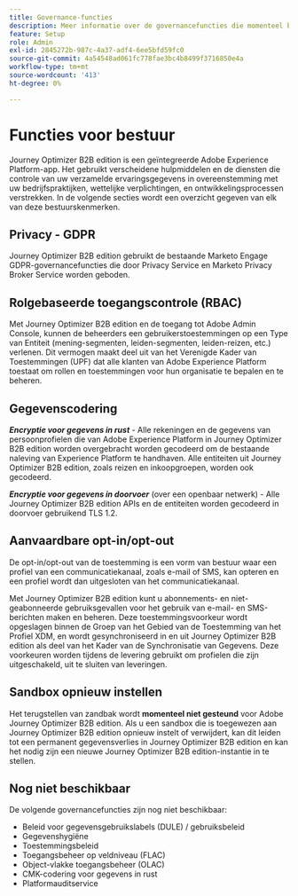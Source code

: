 ```yaml
---
title: Governance-functies
description: Meer informatie over de governancefuncties die momenteel beschikbaar zijn in Journey Optimizer B2B edition.
feature: Setup
role: Admin
exl-id: 2845272b-987c-4a37-adf4-6ee5bfd59fc0
source-git-commit: 4a54548ad061fc778fae3bc4b8499f3716850e4a
workflow-type: tm+mt
source-wordcount: '413'
ht-degree: 0%

---
```


# Functies voor bestuur

Journey Optimizer B2B edition is een geïntegreerde Adobe Experience Platform-app. Het gebruikt verscheidene hulpmiddelen en de diensten die controle van uw verzamelde ervaringsgegevens in overeenstemming met uw bedrijfspraktijken, wettelijke verplichtingen, en ontwikkelingsprocessen verstrekken. In de volgende secties wordt een overzicht gegeven van elk van deze bestuurskenmerken.

## Privacy - GDPR

Journey Optimizer B2B edition gebruikt de bestaande Marketo Engage GDPR-governancefuncties die door Privacy Service en Marketo Privacy Broker Service worden geboden.

## Rolgebaseerde toegangscontrole (RBAC)

Met Journey Optimizer B2B edition en de toegang tot Adobe Admin Console, kunnen de beheerders een gebruikerstoestemmingen op een Type van Entiteit (mening-segmenten, leiden-segmenten, leiden-reizen, etc.) verlenen. Dit vermogen maakt deel uit van het Verenigde Kader van Toestemmingen (UPF) dat alle klanten van Adobe Experience Platform toestaat om rollen en toestemmingen voor hun organisatie te bepalen en te beheren.

## Gegevenscodering

**_Encryptie voor gegevens in rust_** - Alle rekeningen en de gegevens van persoonprofielen die van Adobe Experience Platform in Journey Optimizer B2B edition worden overgebracht worden gecodeerd om de bestaande naleving van Experience Platform te handhaven. Alle entiteiten uit Journey Optimizer B2B edition, zoals reizen en inkoopgroepen, worden ook gecodeerd.

**_Encryptie voor gegevens in doorvoer_** (over een openbaar netwerk) - Alle Journey Optimizer B2B edition APIs en de entiteiten worden gecodeerd in doorvoer gebruikend TLS 1.2.

## Aanvaardbare opt-in/opt-out

De opt-in/opt-out van de toestemming is een vorm van bestuur waar een profiel van een communicatiekanaal, zoals e-mail of SMS, kan opteren en een profiel wordt dan uitgesloten van het communicatiekanaal.

Met Journey Optimizer B2B edition kunt u abonnements- en niet-geabonneerde gebruiksgevallen voor het gebruik van e-mail- en SMS-berichten maken en beheren. Deze toestemmingsvoorkeur wordt opgeslagen binnen de Groep van het Gebied van de Toestemming van het Profiel XDM, en wordt gesynchroniseerd in en uit Journey Optimizer B2B edition als deel van het Kader van de Synchronisatie van Gegevens. Deze voorkeuren worden tijdens de levering gebruikt om profielen die zijn uitgeschakeld, uit te sluiten van leveringen.

## Sandbox opnieuw instellen

Het terugstellen van zandbak wordt **momenteel niet gesteund** voor Adobe Journey Optimizer B2B edition. Als u een sandbox die is toegewezen aan Journey Optimizer B2B edition opnieuw instelt of verwijdert, kan dit leiden tot een permanent gegevensverlies in Journey Optimizer B2B edition en kan het nodig zijn een nieuwe Journey Optimizer B2B edition-instantie in te stellen.

## Nog niet beschikbaar

De volgende governancefuncties zijn nog niet beschikbaar:

* Beleid voor gegevensgebruikslabels (DULE) / gebruiksbeleid
* Gegevenshygiëne
* Toestemmingsbeleid
* Toegangsbeheer op veldniveau (FLAC)
* Object-vlakke toegangsbeheer (OLAC)
* CMK-codering voor gegevens in rust
* Platformauditservice
